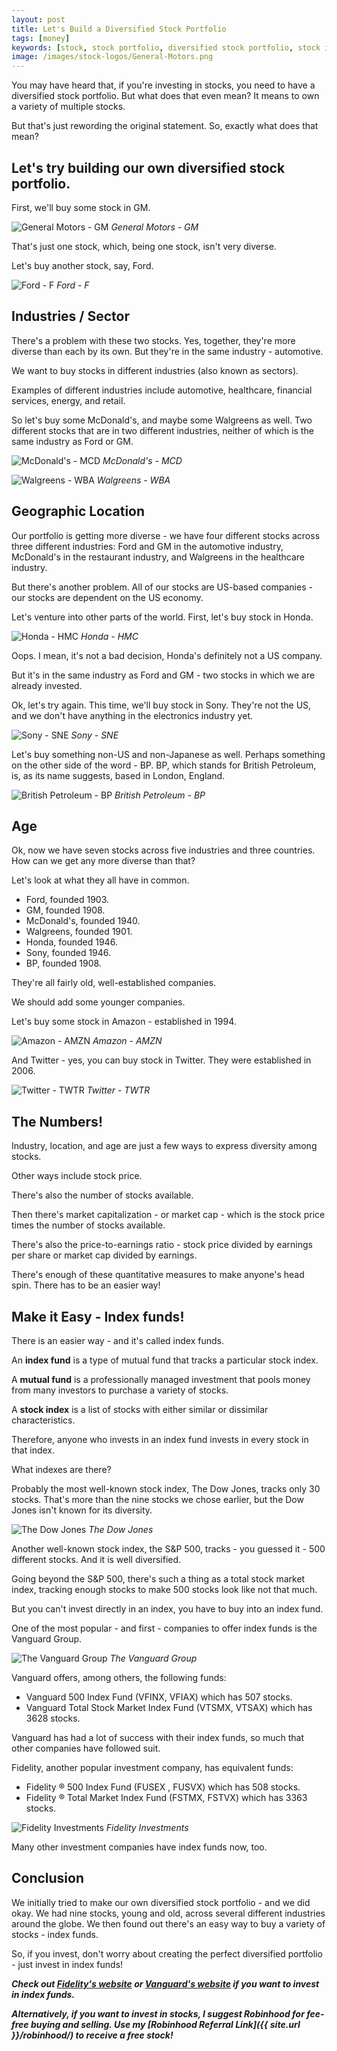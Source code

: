 ```yaml
---
layout: post
title: Let's Build a Diversified Stock Portfolio
tags: [money]
keywords: [stock, stock portfolio, diversified stock portfolio, stock index, index, index fund]
image: /images/stock-logos/General-Motors.png
---
```


You may have heard that, if you're investing in stocks, you need to have a diversified stock portfolio. But what does that even mean? It means to own a variety of multiple stocks.

But that's just rewording the original statement. So, exactly what does that mean?

## Let's try building our own diversified stock portfolio.

First, we'll buy some stock in GM.

![General Motors - GM](/images/stock-logos/General-Motors.png)
*General Motors - GM*

That's just one stock, which, being one stock, isn't very diverse.

Let's buy another stock, say, Ford.

![Ford - F](/images/stock-logos/Ford.png)
*Ford - F*

## Industries / Sector

There's a problem with these two stocks. Yes, together, they're more diverse than each by its own. But they're in the same industry - automotive.

We want to buy stocks in different industries (also known as sectors).

Examples of different industries include automotive, healthcare, financial services, energy, and retail.

So let's buy some McDonald's, and maybe some Walgreens as well. Two different stocks that are in two different industries, neither of which is the same industry as Ford or GM.

![McDonald's - MCD](/images/stock-logos/McDonald's.png)
*McDonald's - MCD*

![Walgreens - WBA](/images/stock-logos/Walgreens.png)
*Walgreens - WBA*

## Geographic Location

Our portfolio is getting more diverse - we have four different stocks across three different industries: Ford and GM in the automotive industry, McDonald's in the restaurant industry, and Walgreens in the healthcare industry.

But there's another problem. All of our stocks are US-based companies - our stocks are dependent on the US economy.

Let's venture into other parts of the world. First, let's buy stock in Honda.

![Honda - HMC](/images/stock-logos/Honda.png)
*Honda - HMC*

Oops. I mean, it's not a bad decision, Honda's definitely not a US company.

But it's in the same industry as Ford and GM - two stocks in which we are already invested.

Ok, let's try again. This time, we'll buy stock in Sony. They're not the US, and we don't have anything in the electronics industry yet.

![Sony - SNE](/images/stock-logos/Sony.png)
*Sony - SNE*

Let's buy something non-US and non-Japanese as well. Perhaps something on the other side of the word - BP. BP, which stands for British Petroleum, is,  as its name suggests, based in London, England.

![British Petroleum - BP](/images/stock-logos/BP.png)
*British Petroleum - BP*

## Age

Ok, now we have seven stocks across five industries and three countries. How can we get any more diverse than that?

Let's look at what they all have in common.

* Ford, founded 1903.
* GM, founded 1908.
* McDonald's, founded 1940.
* Walgreens, founded 1901.
* Honda, founded 1946.
* Sony, founded 1946.
* BP, founded 1908.

They're all fairly old, well-established companies.

We should add some younger companies.

Let's buy some stock in Amazon - established in 1994.

![Amazon - AMZN](/images/stock-logos/Amazon.png)
*Amazon - AMZN*

And Twitter - yes, you can buy stock in Twitter. They were established in 2006.

![Twitter - TWTR](/images/stock-logos/Twitter.png)
*Twitter - TWTR*

## The Numbers!

Industry, location, and age are just a few ways to express diversity among stocks.

Other ways include stock price.

There's also the number of stocks available.

Then there's market capitalization - or market cap - which is the stock price times the number of stocks available.

There's also the price-to-earnings ratio - stock price divided by earnings per share or market cap divided by earnings.

There's enough of these quantitative measures to make anyone's head spin. There has to be an easier way!

## Make it Easy - Index funds!

There is an easier way - and it's called index funds.

An **index fund** is a type of mutual fund that tracks a particular stock index.

A **mutual fund** is a professionally managed investment that pools money from many investors to purchase a variety of stocks.

A **stock index** is a list of stocks with either similar or dissimilar characteristics.

Therefore, anyone who invests in an index fund invests in every stock in that index.

What indexes are there?

Probably the most well-known stock index, The Dow Jones, tracks only 30 stocks.  That's more than the nine stocks we chose earlier, but the Dow Jones isn't known for its diversity.

![The Dow Jones](/images/stock-logos/Dow-Jones.png)
*The Dow Jones*

Another well-known stock index, the S&P 500, tracks - you guessed it - 500 different stocks. And it is well diversified.

Going beyond the S&P 500, there's such a thing as a total stock market index, tracking enough stocks to make 500 stocks look like not that much.

But you can't invest directly in an index, you have to buy into an index fund.

One of the most popular - and first - companies to offer index funds is the Vanguard Group.

![The Vanguard Group](/images/stock-logos/The-Vanguard-Group.png)
*The Vanguard Group*

Vanguard offers, among others, the following funds:

* Vanguard 500 Index Fund (VFINX, VFIAX) which has 507 stocks.
* Vanguard Total Stock Market Index Fund (VTSMX, VTSAX) which has 3628 stocks.

Vanguard has had a lot of success with their index funds, so much that other companies have followed suit.

Fidelity, another popular investment company, has equivalent funds:

* Fidelity ® 500 Index Fund (FUSEX , FUSVX) which has 508 stocks.
* Fidelity ® Total Market Index Fund (FSTMX, FSTVX) which has 3363 stocks.

![Fidelity Investments](/images/stock-logos/Fidelity-Investments.png)
*Fidelity Investments*

Many other investment companies have index funds now, too.

## Conclusion

We initially tried to make our own diversified stock portfolio - and we did okay. We had nine stocks, young and old, across several different industries around the globe. We then found out there's an easy way to buy a variety of stocks - index funds.

So, if you invest, don't worry about creating the perfect diversified portfolio - just invest in index funds!

***Check out [Fidelity's website](https://www.fidelity.com/) or [Vanguard's website](https://investor.vanguard.com/home/) if you want to invest in index funds.***

***Alternatively, if you want to invest in stocks, I suggest Robinhood for fee-free buying and selling. Use my [Robinhood Referral Link]({{ site.url }}/robinhood/) to receive a free stock!***
